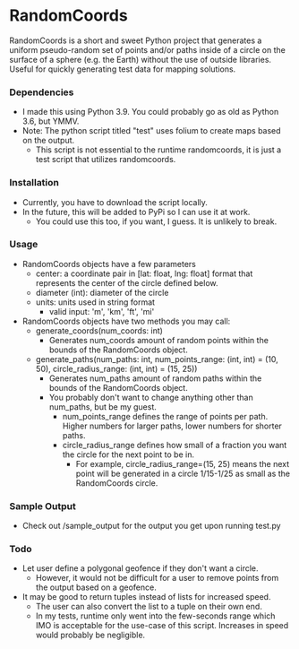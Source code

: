 # RandomCoords
RandomCoords is a short and sweet Python project that generates a uniform pseudo-random set of points and/or paths inside of a circle on the surface of a sphere (e.g. the Earth) without the use of outside libraries. Useful for quickly generating test data for mapping solutions.

### Dependencies
- I made this using Python 3.9. You could probably go as old as Python 3.6, but YMMV.
- Note: The python script titled "test" uses folium to create maps based on the output.
    - This script is not essential to the runtime randomcoords, it is just a test script that utilizes randomcoords.

### Installation
- Currently, you have to download the script locally.
- In the future, this will be added to PyPi so I can use it at work. 
    - You could use this too, if you want, I guess. It is unlikely to break.

### Usage
- RandomCoords objects have a few parameters
    - center: a coordinate pair in [lat: float, lng: float] format that represents the center of the circle defined below.
    - diameter (int): diameter of the circle
    - units: units used in string format
        - valid input: 'm', 'km', 'ft', 'mi'
- RandomCoords objects have two methods you may call:
    - generate_coords(num_coords: int)
        - Generates num_coords amount of random points within the bounds of the RandomCoords object. 
    - generate_paths(num_paths: int, num_points_range: (int, int) = (10, 50), circle_radius_range: (int, int) = (15, 25))
        - Generates num_paths amount of random paths within the bounds of the RandomCoords object.
        - You probably don't want to change anything other than num_paths, but be my guest.
            - num_points_range defines the range of points per path. Higher numbers for larger paths, lower numbers for shorter paths.
            - circle_radius_range defines how small of a fraction you want the circle for the next point to be in.
                - For example, circle_radius_range=(15, 25) means the next point will be generated in a circle 1/15-1/25 as small as the RandomCoords circle.
                
### Sample Output
- Check out /sample_output for the output you get upon running test.py

### Todo
- Let user define a polygonal geofence if they don't want a circle.
    - However, it would not be difficult for a user to remove points from the output based on a geofence. 
- It may be good to return tuples instead of lists for increased speed.
    - The user can also convert the list to a tuple on their own end.
    - In my tests, runtime only went into the few-seconds range which IMO is acceptable for the use-case of this script. Increases in speed would probably be negligible.
